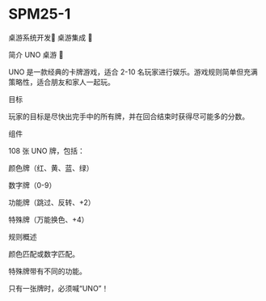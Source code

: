 # SPM25-1
桌游系统开发🎲 桌游集成 🎲

简介
UNO 桌游 🎨



UNO 是一款经典的卡牌游戏，适合 2-10 名玩家进行娱乐。游戏规则简单但充满策略性，适合朋友和家人一起玩。

目标

玩家的目标是尽快出完手中的所有牌，并在回合结束时获得尽可能多的分数。

组件

108 张 UNO 牌，包括：

颜色牌（红、黄、蓝、绿）

数字牌（0-9）

功能牌（跳过、反转、+2）

特殊牌（万能换色、+4）

规则概述

颜色匹配或数字匹配。

特殊牌带有不同的功能。

只有一张牌时，必须喊“UNO”！



